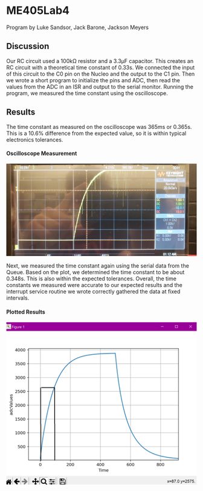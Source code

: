 # ME405Lab4

Program by Luke Sandsor, Jack Barone, Jackson Meyers

## Discussion

Our RC circuit used a 100kΩ resistor and a 3.3µF capacitor. This creates an RC circuit with a theoretical time constant of 0.33s.
We connected the input of this circuit to the C0 pin on the Nucleo and the output to the C1 pin.
Then we wrote a short program to initialize the pins and ADC, then read the values from the ADC in an ISR and output to the serial monitor.
Running the program, we measured the time constant using the oscilloscope.

## Results

The time constant as measured on the oscilloscope was 365ms or 0.365s. This is a 10.6% difference from the expected value, so it is within typical
electronics tolerances.

#### Oscilloscope Measurement
![oscilloscope pic goes here](./scopePic.jpg)

Next, we measured the time constant again using the serial data from the Queue. Based on the plot, we determined the time constant to be about 0.348s.
This is also within the expected tolerances. Overall, the time constants we measured were accurate to our expected results and the interrupt service routine we wrote correctly gathered the data at fixed intervals.

#### Plotted Results
![Graph go here](./matplotlib.png)